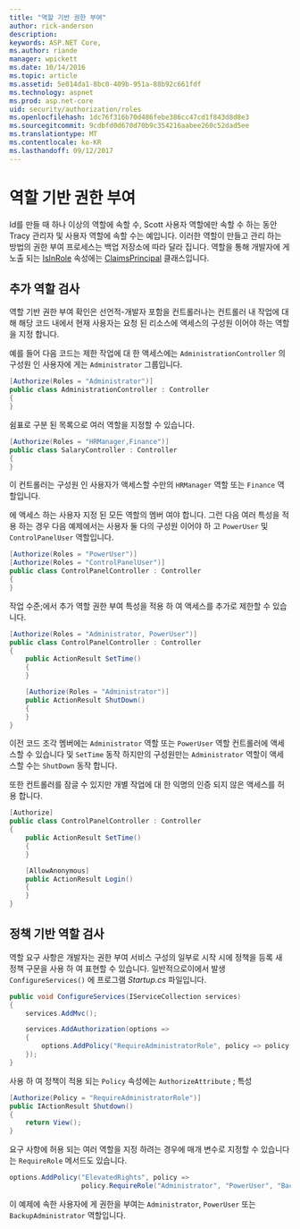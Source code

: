 ```yaml
---
title: "역할 기반 권한 부여"
author: rick-anderson
description: 
keywords: ASP.NET Core,
ms.author: riande
manager: wpickett
ms.date: 10/14/2016
ms.topic: article
ms.assetid: 5e014da1-8bc0-409b-951a-88b92c661fdf
ms.technology: aspnet
ms.prod: asp.net-core
uid: security/authorization/roles
ms.openlocfilehash: 1dc76f316b70d486febe386cc47cd1f843d8d8e3
ms.sourcegitcommit: 9cdbfd0d670d70b9c354216aabee260c52dad5ee
ms.translationtype: MT
ms.contentlocale: ko-KR
ms.lasthandoff: 09/12/2017
---
```

# <a name="role-based-authorization"></a>역할 기반 권한 부여

<a name=security-authorization-role-based></a>

Id를 만들 때 하나 이상의 역할에 속할 수, Scott 사용자 역할에만 속할 수 하는 동안 Tracy 관리자 및 사용자 역할에 속할 수는 예입니다. 이러한 역할이 만들고 관리 하는 방법의 권한 부여 프로세스는 백업 저장소에 따라 달라 집니다. 역할을 통해 개발자에 게 노출 되는 [IsInRole](https://docs.microsoft.com/dotnet/api/system.security.principal.genericprincipal.isinrole) 속성에는 [ClaimsPrincipal](https://docs.microsoft.com/dotnet/api/system.security.claims.claimsprincipal) 클래스입니다.

## <a name="adding-role-checks"></a>추가 역할 검사

역할 기반 권한 부여 확인은 선언적-개발자 포함을 컨트롤러나는 컨트롤러 내 작업에 대해 해당 코드 내에서 현재 사용자는 요청 된 리소스에 액세스의 구성원 이어야 하는 역할을 지정 합니다.

예를 들어 다음 코드는 제한 작업에 대 한 액세스에는 `AdministrationController` 의 구성원 인 사용자에 게는 `Administrator` 그룹입니다.

```csharp
[Authorize(Roles = "Administrator")]
public class AdministrationController : Controller
{
}
```

쉼표로 구분 된 목록으로 여러 역할을 지정할 수 있습니다.

```csharp
[Authorize(Roles = "HRManager,Finance")]
public class SalaryController : Controller
{
}
```

이 컨트롤러는 구성원 인 사용자가 액세스할 수만의 `HRManager` 역할 또는 `Finance` 역할입니다.

에 액세스 하는 사용자 지정 된 모든 역할의 멤버 여야 합니다. 그런 다음 여러 특성을 적용 하는 경우 다음 예제에서는 사용자 둘 다의 구성원 이어야 하 고 `PowerUser` 및 `ControlPanelUser` 역할입니다.

```csharp
[Authorize(Roles = "PowerUser")]
[Authorize(Roles = "ControlPanelUser")]
public class ControlPanelController : Controller
{
}
```

작업 수준;에서 추가 역할 권한 부여 특성을 적용 하 여 액세스를 추가로 제한할 수 있습니다.

```csharp
[Authorize(Roles = "Administrator, PowerUser")]
public class ControlPanelController : Controller
{
    public ActionResult SetTime()
    {
    }

    [Authorize(Roles = "Administrator")]
    public ActionResult ShutDown()
    {
    }
}
```

이전 코드 조각 멤버에는 `Administrator` 역할 또는 `PowerUser` 역할 컨트롤러에 액세스할 수 있습니다 및 `SetTime` 동작 하지만의 구성원만는 `Administrator` 역할이 액세스할 수는 `ShutDown` 동작 합니다.

또한 컨트롤러를 잠글 수 있지만 개별 작업에 대 한 익명의 인증 되지 않은 액세스를 허용 합니다.

```csharp
[Authorize]
public class ControlPanelController : Controller
{
    public ActionResult SetTime()
    {
    }

    [AllowAnonymous]
    public ActionResult Login()
    {
    }
}
```

<a name=security-authorization-role-policy></a>

## <a name="policy-based-role-checks"></a>정책 기반 역할 검사

역할 요구 사항은 개발자는 권한 부여 서비스 구성의 일부로 시작 시에 정책을 등록 새 정책 구문을 사용 하 여 표현할 수 있습니다. 일반적으로이에서 발생 `ConfigureServices()` 에 프로그램 *Startup.cs* 파일입니다.

```csharp
public void ConfigureServices(IServiceCollection services)
{
    services.AddMvc();

    services.AddAuthorization(options =>
    {
        options.AddPolicy("RequireAdministratorRole", policy => policy.RequireRole("Administrator"));
    });
}
```

사용 하 여 정책이 적용 되는 `Policy` 속성에는 `AuthorizeAttribute` ; 특성

```csharp
[Authorize(Policy = "RequireAdministratorRole")]
public IActionResult Shutdown()
{
    return View();
}
```

요구 사항에 허용 되는 여러 역할을 지정 하려는 경우에 매개 변수로 지정할 수 있습니다는 `RequireRole` 메서드도 있습니다.

```csharp
options.AddPolicy("ElevatedRights", policy =>
                  policy.RequireRole("Administrator", "PowerUser", "BackupAdministrator"));
```

이 예제에 속한 사용자에 게 권한을 부여는 `Administrator`, `PowerUser` 또는 `BackupAdministrator` 역할입니다.
